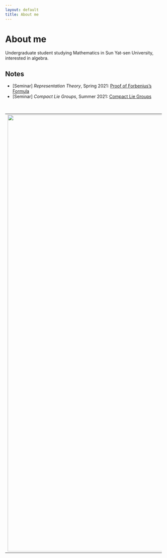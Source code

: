 ```yaml
---
layout: default
title: About me
---
```


# About me

Undergraduate student studying Mathematics in Sun Yat-sen University, interested in algebra.

## Notes

- [Seminar] *Representation Theory*, Spring 2021: [Proof of Forbenius’s Formula](/math_essay/forbenius_formula/forbenius_formula.pdf)
- [Seminar] *Compact Lie Groups*, Summer 2021: [Compact Lie Groups](/math_essay/lie_group/lie_group.pdf) 

<br />

<table>
    <tr>
        <td><img src="https://media.springernature.com/w306/springer-static/cover-hires/book/978-1-4612-9839-7" width=900 height=1400 alt=""></td>
        <td>
            <p>If I were a Springer-Verlag Graduate Text in Mathematics, I would be Saunders Mac Lane's <b><i>Categories for the Working Mathematician</i></b>.</p>
            <p>I provide an array of general ideas useful in a wide variety of fields.  Starting from foundations, I illuminate the concepts of category, functor, natural transformation, and duality.  I then turn to adjoint functors, which provide a description of universal constructions, an analysis of the representation of functors by sets of morphisms, and a means of manipulating direct and inverse limits. </p>
            <p>Which Springer GTM would <i>you</i> be? </p>
            <p><a href="http://math.jhu.edu/~savitt/GTM.html">The Springer GTM Test</a></p>
        </td>
    </tr>
</table>